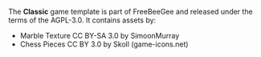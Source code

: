 The **Classic** game template is part of FreeBeeGee and released under the terms of the AGPL-3.0. It contains assets by:

* Marble Texture CC BY-SA 3.0 by SimoonMurray
* Chess Pieces CC BY 3.0 by Skoll (game-icons.net)
